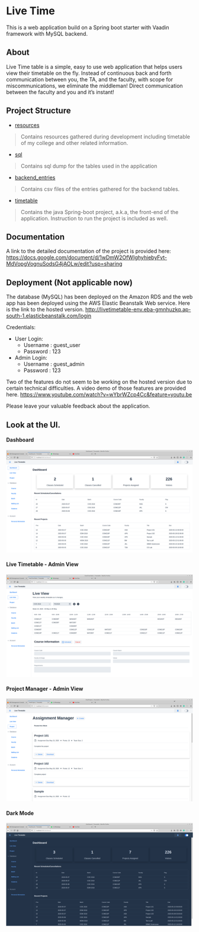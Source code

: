 # Live Time

This is a web application build on a Spring boot starter with Vaadin framework with MySQL backend. 

## About
Live Time table is a simple, easy to use web application that helps users view their timetable on the fly. 
Instead of continuous back and forth communication between you, the TA, and the faculty, with scope for  miscommunications, we eliminate the middleman! Direct communication between the faculty and you and it’s instant!

## Project Structure

*   [resources](https://github.com/Adhesh148/Live-Time/tree/master/resources)
> Contains resources gathered during development including timetable of my college and other related information.

*   [sql](https://github.com/Adhesh148/Live-Time/tree/master/sql)
> Contains sql dump for the tables used in the application

*   [backend_entries](https://github.com/Adhesh148/Live-Time/tree/master/backend_entries)
> Contains csv files of the entries gathered for the backend tables.

*   [timetable](https://github.com/Adhesh148/Live-Time/tree/master/timetable)
> Contains the java Spring-boot project, a.k.a, the front-end of the application. Instruction to run the project is included as well.

## Documentation
A link to the detailed documentation of the project is provided here:
https://docs.google.com/document/d/1wDmW2OfWIghyhiebyFvt-MdVopgVognuSodsG4jAOLw/edit?usp=sharing

## Deployment (Not applicable now)
The database (MySQL) has been deployed on the Amazon RDS and the web app has been deployed using the AWS Elastic Beanstalk Web service. Here is the link to the hosted version.
http://livetimetable-env.eba-gmnhuzkq.ap-south-1.elasticbeanstalk.com/login

Credentials:
* User Login:
    * Username : guest_user
    * Password : 123
* Admin Login:
    * Username : guest_admin
    * Password : 123

Two of the features do not seem to be working on the hosted version due to certain technical difficulties. A video demo of those features are provided here.
https://www.youtube.com/watch?v=wYbrWZcp4Cc&feature=youtu.be

Please leave your valuable feedback about the application.

## Look at the UI.
#### Dashboard
![ui](resources/Screenshots/final/dashboard.png)  
#### Live Timetable - Admin View
![ui](resources/Screenshots/final/admin_live.png)
#### Project Manager - Admin View
![ui](resources/Screenshots/final/assignment_admin.png)
#### Dark Mode
![ui](resources/Screenshots/final/dark_mode.png)
